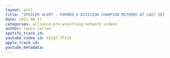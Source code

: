 ```yaml
---
layout: post
title: "SPOILER ALERT - FORMER X DIVISION CHAMPION RETURNS AT LAST SET OF IMPACT WRESTLING TAPINGS!"
date: 2021-08-17
categories: alliance-pro-wrestling-network videos
author: lewis-carlan
spotify_track_id: 
youtube_video_id: XZvgT_TFtiE
apple_track_id: 
youtube_metadata: 
---
```

